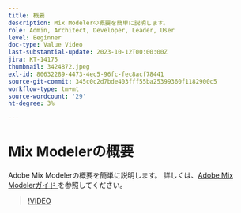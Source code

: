 ```yaml
---
title: 概要
description: Mix Modelerの概要を簡単に説明します。
role: Admin, Architect, Developer, Leader, User
level: Beginner
doc-type: Value Video
last-substantial-update: 2023-10-12T00:00:00Z
jira: KT-14175
thumbnail: 3424872.jpeg
exl-id: 80632289-4473-4ec5-96fc-fec8acf78441
source-git-commit: 345c0c2d7bde403fff55ba25399360f1182900c5
workflow-type: tm+mt
source-wordcount: '29'
ht-degree: 3%

---
```


# Mix Modelerの概要

Adobe Mix Modelerの概要を簡単に説明します。 詳しくは、[Adobe Mix Modelerガイド ](https://experienceleague.adobe.com/en/docs/mix-modeler/using/get-started/workflow) を参照してください。

>[!VIDEO](https://video.tv.adobe.com/v/3424872/?learn=on&enablevpops)
